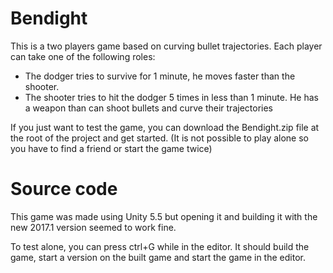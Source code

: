 # Bendight

This is a two players game based on curving bullet trajectories. Each player can take one of the following roles:
  - The dodger tries to survive for 1 minute, he moves faster than the shooter.
  - The shooter tries to hit the dodger 5 times in less than 1 minute. He has a weapon than can shoot bullets and curve their trajectories

If you just want to test the game, you can download the Bendight.zip file at the root of the project and get started. 
(It is not possible to play alone so you have to find a friend or start the game twice)

# Source code

This game was made using Unity 5.5 but opening it and building it with the new 2017.1 version seemed to work fine.

To test alone, you can press ctrl+G while in the editor. 
It should build the game, start a version on the built game and start the game in the editor.
